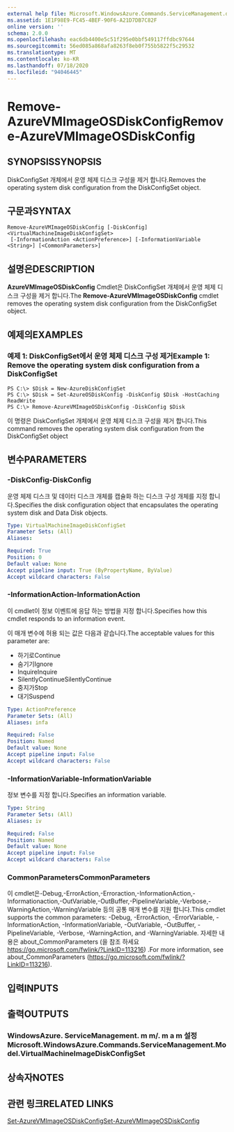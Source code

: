 ```yaml
---
external help file: Microsoft.WindowsAzure.Commands.ServiceManagement.dll-Help.xml
ms.assetid: 1E1F98E9-FC45-4BEF-90F6-A21D7DB7C82F
online version: ''
schema: 2.0.0
ms.openlocfilehash: eac6db4400e5c51f295e0bbf549117ffdbc97644
ms.sourcegitcommit: 56ed085a868afa8263f8eb0f755b5822f5c29532
ms.translationtype: MT
ms.contentlocale: ko-KR
ms.lasthandoff: 07/18/2020
ms.locfileid: "94046445"
---
```

# <span data-ttu-id="27263-101">Remove-AzureVMImageOSDiskConfig</span><span class="sxs-lookup"><span data-stu-id="27263-101">Remove-AzureVMImageOSDiskConfig</span></span>

## <span data-ttu-id="27263-102">SYNOPSIS</span><span class="sxs-lookup"><span data-stu-id="27263-102">SYNOPSIS</span></span>
<span data-ttu-id="27263-103">DiskConfigSet 개체에서 운영 체제 디스크 구성을 제거 합니다.</span><span class="sxs-lookup"><span data-stu-id="27263-103">Removes the operating system disk configuration from the DiskConfigSet object.</span></span>

## <span data-ttu-id="27263-104">구문과</span><span class="sxs-lookup"><span data-stu-id="27263-104">SYNTAX</span></span>

```
Remove-AzureVMImageOSDiskConfig [-DiskConfig] <VirtualMachineImageDiskConfigSet>
 [-InformationAction <ActionPreference>] [-InformationVariable <String>] [<CommonParameters>]
```

## <span data-ttu-id="27263-105">설명은</span><span class="sxs-lookup"><span data-stu-id="27263-105">DESCRIPTION</span></span>
<span data-ttu-id="27263-106">**AzureVMImageOSDiskConfig** Cmdlet은 DiskConfigSet 개체에서 운영 체제 디스크 구성을 제거 합니다.</span><span class="sxs-lookup"><span data-stu-id="27263-106">The **Remove-AzureVMImageOSDiskConfig** cmdlet removes the operating system disk configuration from the DiskConfigSet object.</span></span>

## <span data-ttu-id="27263-107">예제의</span><span class="sxs-lookup"><span data-stu-id="27263-107">EXAMPLES</span></span>

### <span data-ttu-id="27263-108">예제 1: DiskConfigSet에서 운영 체제 디스크 구성 제거</span><span class="sxs-lookup"><span data-stu-id="27263-108">Example 1: Remove the operating system disk configuration from a DiskConfigSet</span></span>
```
PS C:\> $Disk = New-AzureDiskConfigSet
PS C:\> $Disk = Set-AzureOSDiskConfig -DiskConfig $Disk -HostCaching ReadWrite
PS C:\> Remove-AzureVMImageOSDiskConfig -DiskConfig $Disk
```

<span data-ttu-id="27263-109">이 명령은 DiskConfigSet 개체에서 운영 체제 디스크 구성을 제거 합니다.</span><span class="sxs-lookup"><span data-stu-id="27263-109">This command removes the operating system disk configuration from the DiskConfigSet object</span></span>

## <span data-ttu-id="27263-110">변수</span><span class="sxs-lookup"><span data-stu-id="27263-110">PARAMETERS</span></span>

### <span data-ttu-id="27263-111">-DiskConfig</span><span class="sxs-lookup"><span data-stu-id="27263-111">-DiskConfig</span></span>
<span data-ttu-id="27263-112">운영 체제 디스크 및 데이터 디스크 개체를 캡슐화 하는 디스크 구성 개체를 지정 합니다.</span><span class="sxs-lookup"><span data-stu-id="27263-112">Specifies the disk configuration object that encapsulates the operating system disk and Data Disk objects.</span></span>

```yaml
Type: VirtualMachineImageDiskConfigSet
Parameter Sets: (All)
Aliases: 

Required: True
Position: 0
Default value: None
Accept pipeline input: True (ByPropertyName, ByValue)
Accept wildcard characters: False
```

### <span data-ttu-id="27263-113">-InformationAction</span><span class="sxs-lookup"><span data-stu-id="27263-113">-InformationAction</span></span>
<span data-ttu-id="27263-114">이 cmdlet이 정보 이벤트에 응답 하는 방법을 지정 합니다.</span><span class="sxs-lookup"><span data-stu-id="27263-114">Specifies how this cmdlet responds to an information event.</span></span>

<span data-ttu-id="27263-115">이 매개 변수에 허용 되는 값은 다음과 같습니다.</span><span class="sxs-lookup"><span data-stu-id="27263-115">The acceptable values for this parameter are:</span></span>

- <span data-ttu-id="27263-116">하기로</span><span class="sxs-lookup"><span data-stu-id="27263-116">Continue</span></span>
- <span data-ttu-id="27263-117">숨기기</span><span class="sxs-lookup"><span data-stu-id="27263-117">Ignore</span></span>
- <span data-ttu-id="27263-118">Inquire</span><span class="sxs-lookup"><span data-stu-id="27263-118">Inquire</span></span>
- <span data-ttu-id="27263-119">SilentlyContinue</span><span class="sxs-lookup"><span data-stu-id="27263-119">SilentlyContinue</span></span>
- <span data-ttu-id="27263-120">중지가</span><span class="sxs-lookup"><span data-stu-id="27263-120">Stop</span></span>
- <span data-ttu-id="27263-121">대기</span><span class="sxs-lookup"><span data-stu-id="27263-121">Suspend</span></span>

```yaml
Type: ActionPreference
Parameter Sets: (All)
Aliases: infa

Required: False
Position: Named
Default value: None
Accept pipeline input: False
Accept wildcard characters: False
```

### <span data-ttu-id="27263-122">-InformationVariable</span><span class="sxs-lookup"><span data-stu-id="27263-122">-InformationVariable</span></span>
<span data-ttu-id="27263-123">정보 변수를 지정 합니다.</span><span class="sxs-lookup"><span data-stu-id="27263-123">Specifies an information variable.</span></span>

```yaml
Type: String
Parameter Sets: (All)
Aliases: iv

Required: False
Position: Named
Default value: None
Accept pipeline input: False
Accept wildcard characters: False
```

### <span data-ttu-id="27263-124">CommonParameters</span><span class="sxs-lookup"><span data-stu-id="27263-124">CommonParameters</span></span>
<span data-ttu-id="27263-125">이 cmdlet은-Debug,-ErrorAction,-Erroraction,-InformationAction,-Informationaction,-OutVariable,-OutBuffer,-PipelineVariable,-Verbose,-WarningAction,-WarningVariable 등의 공통 매개 변수를 지원 합니다.</span><span class="sxs-lookup"><span data-stu-id="27263-125">This cmdlet supports the common parameters: -Debug, -ErrorAction, -ErrorVariable, -InformationAction, -InformationVariable, -OutVariable, -OutBuffer, -PipelineVariable, -Verbose, -WarningAction, and -WarningVariable.</span></span> <span data-ttu-id="27263-126">자세한 내용은 about_CommonParameters (을 참조 하세요 https://go.microsoft.com/fwlink/?LinkID=113216) .</span><span class="sxs-lookup"><span data-stu-id="27263-126">For more information, see about_CommonParameters (https://go.microsoft.com/fwlink/?LinkID=113216).</span></span>

## <span data-ttu-id="27263-127">입력</span><span class="sxs-lookup"><span data-stu-id="27263-127">INPUTS</span></span>

## <span data-ttu-id="27263-128">출력</span><span class="sxs-lookup"><span data-stu-id="27263-128">OUTPUTS</span></span>

### <span data-ttu-id="27263-129">WindowsAzure. ServiceManagement. m m/. m a m 설정</span><span class="sxs-lookup"><span data-stu-id="27263-129">Microsoft.WindowsAzure.Commands.ServiceManagement.Model.VirtualMachineImageDiskConfigSet</span></span>

## <span data-ttu-id="27263-130">상속자</span><span class="sxs-lookup"><span data-stu-id="27263-130">NOTES</span></span>

## <span data-ttu-id="27263-131">관련 링크</span><span class="sxs-lookup"><span data-stu-id="27263-131">RELATED LINKS</span></span>

[<span data-ttu-id="27263-132">Set-AzureVMImageOSDiskConfig</span><span class="sxs-lookup"><span data-stu-id="27263-132">Set-AzureVMImageOSDiskConfig</span></span>](./Set-AzureVMImageOSDiskConfig.md)


